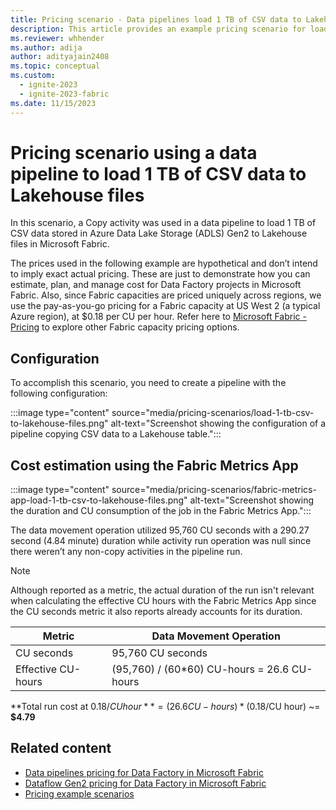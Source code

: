 ```yaml
---
title: Pricing scenario - Data pipelines load 1 TB of CSV data to Lakehouse files
description: This article provides an example pricing scenario for loading 1 TB of CSV data to Lakehouse files with binary copy using Data Factory in Microsoft Fabric.
ms.reviewer: whhender
ms.author: adija
author: adityajain2408
ms.topic: conceptual
ms.custom:
  - ignite-2023
  - ignite-2023-fabric
ms.date: 11/15/2023
---
```


# Pricing scenario using a data pipeline to load 1 TB of CSV data to Lakehouse files

In this scenario, a Copy activity was used in a data pipeline to load 1 TB of CSV data stored in Azure Data Lake Storage (ADLS) Gen2 to Lakehouse files in Microsoft Fabric.

The prices used in the following example are hypothetical and don’t intend to imply exact actual pricing. These are just to demonstrate how you can estimate, plan, and manage cost for Data Factory projects in Microsoft Fabric. Also, since Fabric capacities are priced uniquely across regions, we use the pay-as-you-go pricing for a Fabric capacity at US West 2 (a typical Azure region), at $0.18 per CU per hour. Refer here to [Microsoft Fabric - Pricing](https://azure.microsoft.com/pricing/details/microsoft-fabric/) to explore other Fabric capacity pricing options.

## Configuration

To accomplish this scenario, you need to create a pipeline with the following configuration:

:::image type="content" source="media/pricing-scenarios/load-1-tb-csv-to-lakehouse-files.png" alt-text="Screenshot showing the configuration of a pipeline copying CSV data to a Lakehouse table.":::

## Cost estimation using the Fabric Metrics App

:::image type="content" source="media/pricing-scenarios/fabric-metrics-app-load-1-tb-csv-to-lakehouse-files.png" alt-text="Screenshot showing the duration and CU consumption of the job in the Fabric Metrics App.":::

The data movement operation utilized 95,760 CU seconds with a 290.27 second (4.84 minute) duration while activity run operation was null since there weren’t any non-copy activities in the pipeline run.

> [!NOTE]
> Although reported as a metric, the actual duration of the run isn't relevant when calculating the effective CU hours with the Fabric Metrics App since the CU seconds metric it also reports already accounts for its duration.

|Metric  |Data Movement Operation  |
|---------|---------|
|CU seconds     | 95,760 CU seconds        |
|Effective CU-hours     | (95,760) / (60*60) CU-hours = 26.6 CU-hours        |

**Total run cost at $0.18/CU hour** = (26.6 CU-hours) * ($0.18/CU hour) ~= **$4.79**

## Related content

- [Data pipelines pricing for Data Factory in Microsoft Fabric](pricing-pipelines.md)
- [Dataflow Gen2 pricing for Data Factory in Microsoft Fabric](pricing-dataflows-gen2.md)
- [Pricing example scenarios](pricing-overview.md#pricing-examples)
